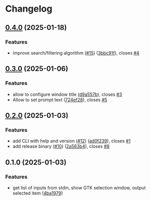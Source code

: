 # Changelog

## [0.4.0](https://github.com/soanvig/pipemenu/compare/v0.3.0...v0.4.0) (2025-01-18)


### Features

* improve search/filtering algorithm ([#15](https://github.com/soanvig/pipemenu/issues/15)) ([3bbc91f](https://github.com/soanvig/pipemenu/commit/3bbc91ff3579deb252879409f41ae0bc3a86484e)), closes [#4](https://github.com/soanvig/pipemenu/issues/4)

## [0.3.0](https://github.com/soanvig/pipemenu/compare/v0.2.0...v0.3.0) (2025-01-06)


### Features

* allow to configure window title ([d9a557b](https://github.com/soanvig/pipemenu/commit/d9a557bb57a0abccae6d5f7c3f28c591dece7789)), closes [#3](https://github.com/soanvig/pipemenu/issues/3)
* Allow to set prompt text ([724ef28](https://github.com/soanvig/pipemenu/commit/724ef28280626b1dd3d5c02764fab746bec48d90)), closes [#5](https://github.com/soanvig/pipemenu/issues/5)

## [0.2.0](https://github.com/soanvig/pipemenu/compare/v0.1.0...v0.2.0) (2025-01-03)


### Features

* add CLI with help and version ([#12](https://github.com/soanvig/pipemenu/issues/12)) ([ad0f239](https://github.com/soanvig/pipemenu/commit/ad0f239e13b112f935667b04ef29de4d3265c77e)), closes [#1](https://github.com/soanvig/pipemenu/issues/1)
* add release binary ([#10](https://github.com/soanvig/pipemenu/issues/10)) ([2a563b4](https://github.com/soanvig/pipemenu/commit/2a563b416abb38533cfe93669c27c057765b85a4)), closes [#8](https://github.com/soanvig/pipemenu/issues/8)

## 0.1.0 (2025-01-03)


### Features

* get list of inputs from stdin, show GTK selection window, output selected item ([4ba1979](https://github.com/soanvig/pipemenu/commit/4ba1979defe35d3c71a8da4ef1dfd3a3d5e6216a))
